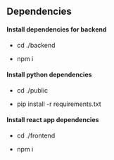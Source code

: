 ## Dependencies

#### Install dependencies for backend

- cd ./backend

- npm i

#### Install python dependencies

- cd ./public

- pip install -r requirements.txt

#### Install react app dependencies

- cd ./frontend

- npm i
